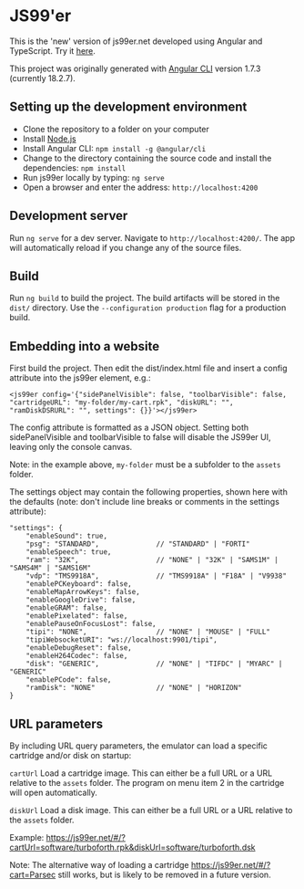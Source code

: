 # JS99'er

This is the 'new' version of js99er.net developed using Angular and TypeScript. Try it [here](https://js99er.net).

This project was originally generated with [Angular CLI](https://github.com/angular/angular-cli) version 1.7.3 (currently 18.2.7).

## Setting up the development environment

* Clone the repository to a folder on your computer
* Install [Node.js](https://nodejs.org) 
* Install Angular CLI: ``npm install -g @angular/cli``
* Change to the directory containing the source code and install the dependencies: ``npm install``
* Run js99er locally by typing: ``ng serve``
* Open a browser and enter the address: ``http://localhost:4200``

## Development server

Run `ng serve` for a dev server. Navigate to `http://localhost:4200/`. The app will automatically reload if you change any of the source files.

## Build

Run `ng build` to build the project. The build artifacts will be stored in the `dist/` directory. Use the `--configuration production` flag for a production build.

## Embedding into a website

First build the project. Then edit the dist/index.html file and insert a config attribute into the js99er element, e.g.:

```
<js99er config='{"sidePanelVisible": false, "toolbarVisible": false, "cartridgeURL": "my-folder/my-cart.rpk", "diskURL": "", "ramDiskDSRURL": "", settings": {}}'></js99er>
```

The config attribute is formatted as a JSON object. Setting both sidePanelVisible and toolbarVisible to false will disable the JS99er UI, leaving only the console canvas.

Note: in the example above, `my-folder` must be a subfolder to the `assets` folder.

The settings object may contain the following properties, shown here with the defaults (note: don't include line breaks or comments in the settings attribute):

```
"settings": {
    "enableSound": true,
    "psg": "STANDARD",              // "STANDARD" | "FORTI"
    "enableSpeech": true,
    "ram": "32K",                   // "NONE" | "32K" | "SAMS1M" | "SAMS4M" | "SAMS16M"
    "vdp": "TMS9918A",              // "TMS9918A" | "F18A" | "V9938"
    "enablePCKeyboard": false,
    "enableMapArrowKeys": false,
    "enableGoogleDrive": false,
    "enableGRAM": false,
    "enablePixelated": false,
    "enablePauseOnFocusLost": false,
    "tipi": "NONE",                 // "NONE" | "MOUSE" | "FULL"
    "tipiWebsocketURI": "ws://localhost:9901/tipi",
    "enableDebugReset": false,
    "enableH264Codec": false,
    "disk": "GENERIC",              // "NONE" | "TIFDC" | "MYARC" | "GENERIC"
    "enablePCode": false,
    "ramDisk": "NONE"               // "NONE" | "HORIZON"
}
```

## URL parameters

By including URL query parameters, the emulator can load a specific cartridge and/or disk on startup:

`cartUrl` Load a cartridge image. This can either be a full URL or a URL relative to the `assets` folder. The program on menu item 2 in the cartridge will open automatically.

`diskUrl` Load a disk image. This can either be a full URL or a URL relative to the `assets` folder.

Example: https://js99er.net/#/?cartUrl=software/turboforth.rpk&diskUrl=software/turboforth.dsk

Note: The alternative way of loading a cartridge https://js99er.net/#/?cart=Parsec still works, but is likely to be removed in a future version.
